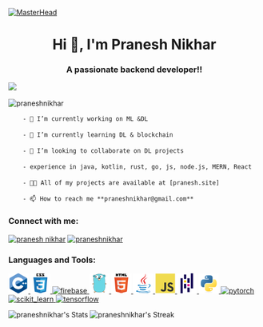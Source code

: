 [![MasterHead](https://github.com/user-attachments/assets/5bb334fa-352d-4da1-aa8b-453f56707db8)](https://pranesh.site)

<h1 align="center">Hi 👋, I'm Pranesh Nikhar</h1>

<h3 align="center">A passionate backend developer!!</h3>

<img align = “right”  width=“400” src=“[https://mir-s3-cdn-cf.behance.net/project_modules/hd/06f21a161921919.63cd7887d0a70.gif](https://miro.medium.com/v2/resize:fit:996/1*um19N_oeTKlmrHMov0O5bA.gif)”>

<p align="left"> <img src="https://komarev.com/ghpvc/?username=praneshnikhar&label=Profile%20views&color=0e75b6&style=flat" alt="praneshnikhar" /> </p>


        - 🔭 I’m currently working on ML &DL

        - 🌱 I’m currently learning DL & blockchain

        - 👯 I’m looking to collaborate on DL projects

        - experience in java, kotlin, rust, go, js, node.js, MERN, React

        - 👨‍💻 All of my projects are available at [pranesh.site]

        - 📫 How to reach me **praneshnikhar@gmail.com**
        

<h3 align="left">Connect with me:</h3>
<p align="left">
<a href="https://linkedin.com/in/pranesh nikhar" target="blank"><img align="center" src="https://raw.githubusercontent.com/rahuldkjain/github-profile-readme-generator/master/src/images/icons/Social/linked-in-alt.svg" alt="pranesh nikhar" height="30" width="40" /></a>
<a href="https://instagram.com/praneshnikhar" target="blank"><img align="center" src="https://raw.githubusercontent.com/rahuldkjain/github-profile-readme-generator/master/src/images/icons/Social/instagram.svg" alt="praneshnikhar" height="30" width="40" /></a>
<!-- <a href="https://www.hackerrank.com/praneshnikhar" target="blank"><img align="center" src="https://raw.githubusercontent.com/rahuldkjain/github-profile-readme-generator/master/src/images/icons/Social/hackerrank.svg" alt="praneshnikhar" height="30" width="40" /></a> -->
<!-- <a href="https://www.leetcode.com/praneshnikhar" target="blank"><img align="center" src="https://raw.githubusercontent.com/rahuldkjain/github-profile-readme-generator/master/src/images/icons/Social/leet-code.svg" alt="praneshnikhar" height="30" width="40" /></a> -->
</p>

<h3 align="left">Languages and Tools:</h3>
<p align="left"> <a href="https://www.w3schools.com/cpp/" target="_blank" rel="noreferrer"> <img src="https://raw.githubusercontent.com/devicons/devicon/master/icons/cplusplus/cplusplus-original.svg" alt="cplusplus" width="40" height="40"/> </a> <a href="https://www.w3schools.com/css/" target="_blank" rel="noreferrer"> <img src="https://raw.githubusercontent.com/devicons/devicon/master/icons/css3/css3-original-wordmark.svg" alt="css3" width="40" height="40"/> </a> <a href="https://firebase.google.com/" target="_blank" rel="noreferrer"> <img src="https://www.vectorlogo.zone/logos/firebase/firebase-icon.svg" alt="firebase" width="40" height="40"/> </a> <a href="https://golang.org" target="_blank" rel="noreferrer"> <img src="https://raw.githubusercontent.com/devicons/devicon/master/icons/go/go-original.svg" alt="go" width="40" height="40"/> </a> <a href="https://www.w3.org/html/" target="_blank" rel="noreferrer"> <img src="https://raw.githubusercontent.com/devicons/devicon/master/icons/html5/html5-original-wordmark.svg" alt="html5" width="40" height="40"/> </a> <a href="https://www.java.com" target="_blank" rel="noreferrer"> <img src="https://raw.githubusercontent.com/devicons/devicon/master/icons/java/java-original.svg" alt="java" width="40" height="40"/> </a> <a href="https://developer.mozilla.org/en-US/docs/Web/JavaScript" target="_blank" rel="noreferrer"> <img src="https://raw.githubusercontent.com/devicons/devicon/master/icons/javascript/javascript-original.svg" alt="javascript" width="40" height="40"/> </a> <a href="https://pandas.pydata.org/" target="_blank" rel="noreferrer"> <img src="https://raw.githubusercontent.com/devicons/devicon/2ae2a900d2f041da66e950e4d48052658d850630/icons/pandas/pandas-original.svg" alt="pandas" width="40" height="40"/> </a> <a href="https://www.python.org" target="_blank" rel="noreferrer"> <img src="https://raw.githubusercontent.com/devicons/devicon/master/icons/python/python-original.svg" alt="python" width="40" height="40"/> </a> <a href="https://pytorch.org/" target="_blank" rel="noreferrer"> <img src="https://www.vectorlogo.zone/logos/pytorch/pytorch-icon.svg" alt="pytorch" width="40" height="40"/> </a> <a href="https://scikit-learn.org/" target="_blank" rel="noreferrer"> <img src="https://upload.wikimedia.org/wikipedia/commons/0/05/Scikit_learn_logo_small.svg" alt="scikit_learn" width="40" height="40"/> </a> <a href="https://www.tensorflow.org" target="_blank" rel="noreferrer"> <img src="https://www.vectorlogo.zone/logos/tensorflow/tensorflow-icon.svg" alt="tensorflow" width="40" height="40"/> </a> </p>

![praneshnikhar's Stats](https://github-readme-stats.vercel.app/api?username=praneshnikhar&theme=buefy&show_icons=true&hide_border=true&count_private=true)
![praneshnikhar's Streak](https://github-readme-streak-stats.herokuapp.com/?user=praneshnikhar&theme=material-palenight&hide_border=true)














